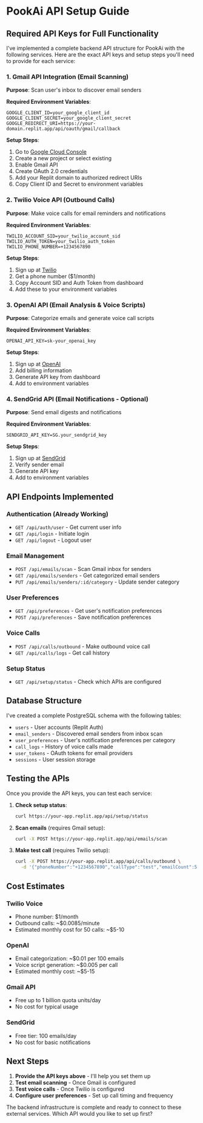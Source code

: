 # PookAi API Setup Guide

## Required API Keys for Full Functionality

I've implemented a complete backend API structure for PookAi with the following services. Here are the exact API keys and setup steps you'll need to provide for each service:

### 1. Gmail API Integration (Email Scanning)
**Purpose**: Scan user's inbox to discover email senders

**Required Environment Variables**:
```
GOOGLE_CLIENT_ID=your_google_client_id
GOOGLE_CLIENT_SECRET=your_google_client_secret
GOOGLE_REDIRECT_URI=https://your-domain.replit.app/api/oauth/gmail/callback
```

**Setup Steps**:
1. Go to [Google Cloud Console](https://console.cloud.google.com/)
2. Create a new project or select existing
3. Enable Gmail API
4. Create OAuth 2.0 credentials
5. Add your Replit domain to authorized redirect URIs
6. Copy Client ID and Secret to environment variables

### 2. Twilio Voice API (Outbound Calls)
**Purpose**: Make voice calls for email reminders and notifications

**Required Environment Variables**:
```
TWILIO_ACCOUNT_SID=your_twilio_account_sid
TWILIO_AUTH_TOKEN=your_twilio_auth_token
TWILIO_PHONE_NUMBER=+1234567890
```

**Setup Steps**:
1. Sign up at [Twilio](https://www.twilio.com/)
2. Get a phone number ($1/month)
3. Copy Account SID and Auth Token from dashboard
4. Add these to your environment variables

### 3. OpenAI API (Email Analysis & Voice Scripts)
**Purpose**: Categorize emails and generate voice call scripts

**Required Environment Variables**:
```
OPENAI_API_KEY=sk-your_openai_key
```

**Setup Steps**:
1. Sign up at [OpenAI](https://platform.openai.com/)
2. Add billing information
3. Generate API key from dashboard
4. Add to environment variables

### 4. SendGrid API (Email Notifications - Optional)
**Purpose**: Send email digests and notifications

**Required Environment Variables**:
```
SENDGRID_API_KEY=SG.your_sendgrid_key
```

**Setup Steps**:
1. Sign up at [SendGrid](https://sendgrid.com/)
2. Verify sender email
3. Generate API key
4. Add to environment variables

## API Endpoints Implemented

### Authentication (Already Working)
- `GET /api/auth/user` - Get current user info
- `GET /api/login` - Initiate login
- `GET /api/logout` - Logout user

### Email Management
- `POST /api/emails/scan` - Scan Gmail inbox for senders
- `GET /api/emails/senders` - Get categorized email senders
- `PUT /api/emails/senders/:id/category` - Update sender category

### User Preferences
- `GET /api/preferences` - Get user's notification preferences
- `POST /api/preferences` - Save notification preferences

### Voice Calls
- `POST /api/calls/outbound` - Make outbound voice call
- `GET /api/calls/logs` - Get call history

### Setup Status
- `GET /api/setup/status` - Check which APIs are configured

## Database Structure

I've created a complete PostgreSQL schema with the following tables:
- `users` - User accounts (Replit Auth)
- `email_senders` - Discovered email senders from inbox scan
- `user_preferences` - User's notification preferences per category
- `call_logs` - History of voice calls made
- `user_tokens` - OAuth tokens for email providers
- `sessions` - User session storage

## Testing the APIs

Once you provide the API keys, you can test each service:

1. **Check setup status**:
   ```bash
   curl https://your-app.replit.app/api/setup/status
   ```

2. **Scan emails** (requires Gmail setup):
   ```bash
   curl -X POST https://your-app.replit.app/api/emails/scan
   ```

3. **Make test call** (requires Twilio setup):
   ```bash
   curl -X POST https://your-app.replit.app/api/calls/outbound \
     -d '{"phoneNumber":"+1234567890","callType":"test","emailCount":5}'
   ```

## Cost Estimates

### Twilio Voice
- Phone number: $1/month
- Outbound calls: ~$0.0085/minute
- Estimated monthly cost for 50 calls: ~$5-10

### OpenAI
- Email categorization: ~$0.01 per 100 emails
- Voice script generation: ~$0.005 per call
- Estimated monthly cost: ~$5-15

### Gmail API
- Free up to 1 billion quota units/day
- No cost for typical usage

### SendGrid
- Free tier: 100 emails/day
- No cost for basic notifications

## Next Steps

1. **Provide the API keys above** - I'll help you set them up
2. **Test email scanning** - Once Gmail is configured
3. **Test voice calls** - Once Twilio is configured
4. **Configure user preferences** - Set up call timing and frequency

The backend infrastructure is complete and ready to connect to these external services. Which API would you like to set up first?